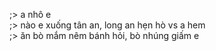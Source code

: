 ;> a nhô e<br>
;> nào e xuống tân an, long an hẹn hò vs a hem<br>
;> ăn bò mắm nêm bánh hỏi, bò nhúng giấm e
